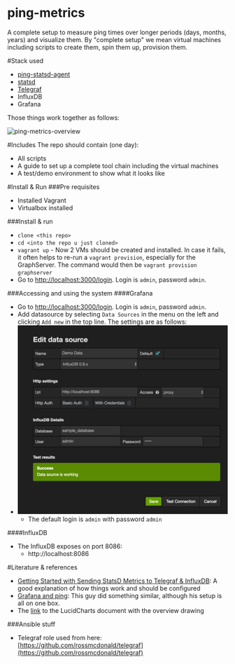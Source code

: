 # ping-metrics

A complete setup to measure ping times over longer periods (days, months, years) and visualize them. By "complete setup" we mean virtual machines including scripts to create them, spin them up, provision them.

#Stack used
- [ping-statsd-agent](https://github.com/garo/ping-statsd-agent)
- [statsd](https://github.com/etsy/statsd)
- [Telegraf](https://github.com/influxdata/telegraf)
- InfluxDB
- Grafana

Those things work together as follows:

![ping-metrics-overview](https://www.lucidchart.com/publicSegments/view/da16a7d3-2adb-4094-b514-fdc8fde89fcf/image.png)


#Includes
The repo should contain (one day):
- All scripts
- A guide to set up a complete tool chain including the virtual machines
- A test/demo environment to show what it looks like

#Install & Run
###Pre requisites

- Installed Vagrant 
- Virtualbox installed

###Install & run

- `clone <this repo>`
- `cd <into the repo u just cloned>`
- `vagrant up` - Now 2 VMs should be created and installed.
    In case it fails, it often helps to re-run a `vagrant provision`, especially for the GraphServer. The command would then be `vagrant provision graphserver`
- Go to [http://localhost:3000/login](http://localhost:3000/login). Login is `admin`, password `admin`.

###Accessing and using the system
####Grafana
- Go to [http://localhost:3000/login](http://localhost:3000/login). Login is `admin`, password `admin`.
- Add datasource by selecting `Data Sources` in the menu on the left and clicking `Add new` in the top line. The settings are as follows:
- ![Grafana Dat Source Settings](grafana_data_source.png)
    - The default login is `admin` with password `admin`
    
####InfluxDB 
- The InfluxDB exposes on port 8086:
    - http://localhost:8086
    

#Literature & references
- [Getting Started with Sending StatsD Metrics to Telegraf & InfluxDB](https://influxdata.com/blog/getting-started-with-sending-statsd-metrics-to-telegraf-influxdb/): A good explanation of how things work and should be configured
- [Grafana and ping](https://hveem.no/visualizing-latency-variance-with-grafana): This guy did something similar, although his setup is all on one box.
- The [link](https://www.lucidchart.com/documents/edit/a8be9ce0-9252-4434-973a-cbef01bf6335#) to the LucidCharts document with the overview drawing

###Ansible stuff
- Telegraf role used from here: [https://github.com/rossmcdonald/telegraf](https://github.com/rossmcdonald/telegraf)
